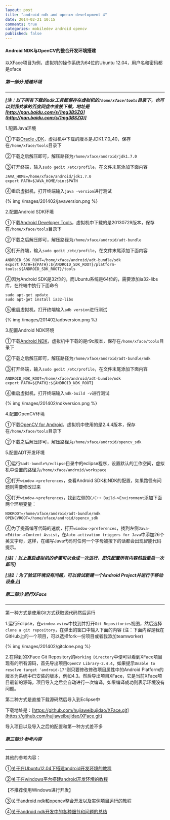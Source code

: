 ```yaml
---
layout: post
title: "android ndk and opencv development 4"
date: 2014-02-21 10:15
comments: true
categories: mobiledev android opencv
published: false
---
```

#### Android NDK与OpenCV的整合开发环境搭建

以XFace项目为例，虚拟机的操作系统为64位的Ubuntu 12.04，用户名和密码都是xface  

##### 第一部分 搭建环境
--------------------

***[注：以下所有下载的sdk工具都保存在虚拟机的`/home/xface/tools`目录下，也可以到我共享的百度网盘中直接下载，地址是[http://pan.baidu.com/s/1mg3BSZQ](http://pan.baidu.com/s/1mg3BSZQ)]***

1.配置Java环境

①下载[Oracle JDK](http://www.oracle.com/technetwork/java/javase/downloads/index.html)，虚拟机中下载的版本是JDK1.7.0_40，保存在`/home/xface/tools`目录下

②下载之后解压即可，解压路径为`/home/xface/android/jdk1.7.0`

③打开终端，输入`sudo gedit /etc/profile`，在文件末尾添加下面内容

```
JAVA_HOME=/home/xface/android/jdk1.7.0
export PATH=$JAVA_HOME/bin:$PATH
```

④重启虚拟机，打开终端输入`java -version`进行测试

{% img /images/201402/javaversion.png %}


2.配置Android SDK环境

①下载[Android Developer Tools](https://developer.android.com/sdk/index.html)，虚拟机中下载的是20130729版本，保存在`/home/xface/tools`目录下

②下载之后解压即可，解压路径为`/home/xface/android/adt-bundle`

③打开终端，输入`sudo gedit /etc/profile`，在文件末尾添加下面内容

```
ANDROID_SDK_ROOT=/home/xface/android/adt-bundle/sdk
export PATH=${PATH}:${ANDROID_SDK_ROOT}/platform-tools:${ANDROID_SDK_ROOT}/tools
```

④因为Android SDK是32位的，而Ubuntu系统是64位的，需要添加ia32-libs库，在终端中执行下面命令

```
sudo apt-get update
sudo apt-get install ia32-libs
```

⑤重启虚拟机，打开终端输入`adb version`进行测试

{% img /images/201402/adbversion.png %}


3.配置Android NDK环境

①下载[Android NDK](https://developer.android.com/tools/sdk/ndk/index.html)，虚拟机中下载的是r9c版本，保存在`/home/xface/tools`目录下

②下载之后解压即可，解压路径为`/home/xface/android/adt-bundle/ndk`

③打开终端，输入`sudo gedit /etc/profile`，在文件末尾添加下面内容

```
ANDROID_NDK_ROOT=/home/xface/android/adt-bundle/ndk
export PATH=${PATH}:${ANDROID_NDK_ROOT}
```

④重启虚拟机，打开终端输入`ndk-build -v`进行测试

{% img /images/201402/ndkversion.png %}


4.配置OpenCV环境

①下载[OpenCV for Android](http://sourceforge.net/projects/opencvlibrary/files/opencv-android/)，虚拟机中使用的是2.4.4版本，保存在`/home/xface/tools`目录下

②下载之后解压即可，解压路径为`/home/xface/android/opencv_sdk`


5.配置ADT开发环境

①运行`%adt-bundle%/eclipse`目录中的eclipse程序，设置默认的工作空间，虚拟机中设置的路径为`/home/xface/android/workspace`

②打开`window->preferences`，查看Android SDK和NDK的配置，如果路径有问题则需要修改过来

③打开`window->preferences`，找到左侧的`C/C++ Build->Environment`添加下面两个环境变量：

```
NDKROOT=/home/xface/android/adt-bundle/ndk
OPENCVROOT=/home/xface/android/opencv_sdk
```

④为了提高编写代码的速度，打开`window->preferences`，找到左侧`Java->Editor->Content Assist`，在`Auto activation triggers for Java`中添加26个英文字母，这样，在编写Java代码时任何一个字母被按下的话都会出现智能代码提示。

***[注1：以上重启虚拟机的步骤可以合成一次进行，即先配置所有内容然后重启一次即可]***

***[注2：为了验证环境没有问题，可以尝试新建一个Android Project并运行于移动设备上]***

##### 第二部分 运行XFace
----------------------

第一种方式是使用Git方式获取源代码然后运行

1.运行Eclipse，在`window->view`中找到并打开`Git Repositories`视图，然后选择`clone a git repository`，在弹出的窗口中输入下面的内容 (注：下面内容是我在GitHub上的一个项目，可以选择fork一份项目或者我添加teamworker)

{% img /images/201402/gitclone.png %}

2.在得到的XFace Git Repository的`Working Directory`中便可以看到XFace项目现有的所有源码，首先导出项目`OpenCV Library-2.4.4`，如果提示`Unable to resolve target 'android-17'`则只要修改修改项目属性中的Android Platform的版本为系统中已安装的版本，例如4.3。然后导出项目XFace，它是当前XFace项目最新的源码，项目导入之后会自动进行一次编译，如果编译成功则表示环境没有问题。

第二种方式是直接下载源码然后导入到Eclipse中

下载地址是：[https://github.com/hujiaweibujidao/XFace.git](https://github.com/hujiaweibujidao/XFace.git)

导入项目以及导入之后的配置和第一种方式差不多

##### 第三部分 参考内容
--------------------

其他的参考内容：

①[关于在Ubuntu12.04下搭建android开发环境的教程](http://bujingyun23.blog.163.com/blog/static/181310243201210293950303/?suggestedreading&wumii)

②[关于在windows平台搭建android开发环境的教程](http://hujiaweiyinger.diandian.com/post/2013-10-30/setup_android_ndk_environment_and_solve_some_problems) 

【不推荐使用Windows进行开发】

③[关于android ndk和opencv整合开发以及实例项目运行的教程](http://hujiaweibujidao.github.io/blog/2013/11/18/android-ndk-and-opencv-developement/)

④[关于android ndk开发中的各种细节和问题的总结](http://hujiaweibujidao.github.io/blog/2013/11/18/android-ndk-and-opencv-development-2/)
